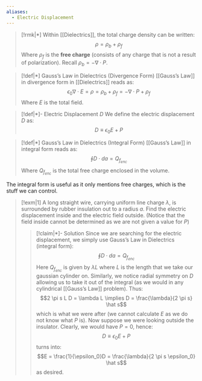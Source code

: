 ```yaml
---
aliases:
  - Electric Displacement
---
```

>[!rmk|*]
>Within [[Dielectrics]], the total charge density can be written: $$\rho = \rho_b + \rho_f$$
>Where $\rho_f$ is the **free charge** (consists of any charge that is not a result of polarization).
>Recall $\rho_b = - \nabla \cdot P$.

>[!def|*] Gauss’s Law in Dielectrics (Divergence Form)
>[[Gauss’s Law]] in divergence form in [[Dielectrics]] reads as: $$\epsilon_0 \nabla \cdot E =\rho = \rho_b+\rho_f = -\nabla \cdot P + \rho_f$$Where $E$ is the total field.

>[!def|*]- Electric Displacement $D$
>We define the electric displacement $D$ as: $$D \equiv \epsilon_0 E+P$$

>[!def|*] Gauss’s Law in Dielectrics (Integral Form)
>[[Gauss’s Law]] in integral form reads as: $$\oint D \cdot da = Q_{f_{enc}}$$Where $Q_{f_{enc}}$ is the total free charge enclosed in the volume.

The integral form is useful as it only mentions free charges, which is the stuff we can control. 

>[!exm|1]
>A long straight wire, carrying uniform line charge $\lambda$, is surrounded by rubber insulation out to a radius $a$. Find the electric displacement inside and the electric field outside. (Notice that the field inside cannot be determined as we are not given a value for $P$)
>>[!claim|*]- Solution
>>Since we are searching for the electric displacement, we simply use Gauss’s Law in Dielectrics (integral form): $$\oint D \cdot da = Q_{f_{enc}}$$Here $Q_{f_{enc}}$ is given by $\lambda L$ where $L$ is the length that we take our gaussian cylinder on. Similarly, we notice radial symmetry on $D$ allowing us to take it out of the integral (as we would in any cylindrical [[Gauss’s Law]] problem). Thus: $$2 \pi s L D = \lambda L \implies D = \frac{\lambda}{2 \pi s} \hat s$$which is what we were after (we cannot calculate $E$ as we do not know what $P$ is).
>>Now suppose we were looking outside the insulator. Clearly, we would have $P = 0$, hence: $$D \equiv \epsilon_0 E+P$$turns into: $$E = \frac{1}{\epsilon_0}D = \frac{\lambda}{2 \pi s \epsilon_0} \hat s$$as desired.



